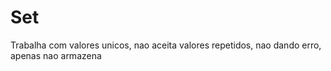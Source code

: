 # Set

Trabalha com valores unicos, nao aceita valores repetidos, nao dando erro, apenas nao armazena